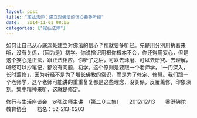 ```yaml
---
layout: post
title: "定弘法师：建立对佛法的信心要多听经"
date:   2014-11-01 08:05
categories: ["定弘法师"]
---
```



如何让自己从心底深处建立对佛法的信心？那就要多听经。先是用分別用执著来听，没有关係，（因为是）初学。你说捨识用根你根本不会，你还得用妄心，但是这个妄心是正法，跟正法相应。你听了之后，可以去琢磨、可以去研究、去理解，听经可以抄笔记，都没有问题，初学。这个原则是要跟一个老师学，「一门深入，长时薰修」，因为听经不是为了增长佛教的常识，而是为了修定、修慧。我们跟一个老师学，这个老师可能讲的重重复复都是这些理念，没关係，反覆薰修，印象深刻。集中精神来听，这就是修定。

修行与生活座谈会　定弘法师主讲　（第二０三集）　　2012/12/13　　香港佛陀教育协会　　档名：52-213-0203
